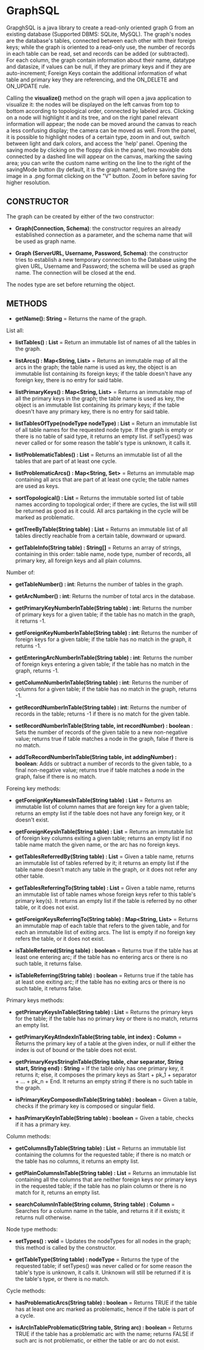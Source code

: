 # GraphSQL
GrapghSQL is a java library to create a read-only oriented graph G from an existing database (Supported DBMS: SQLite, MySQL).
The graph's  nodes are the database's tables, connected between each other with their foreign keys; while the graph is oriented to a read-only use, the number of records in each table can be read, set and records can be added (or subtracted).
For each column, the graph contain information about their name, datatype and datasize, if values can be null, if they are primary keys and if they are auto-increment;
Foreign Keys contain the additional information of what table and primary key they are referencing, and the ON_DELETE and ON_UPDATE rule.

Calling the **visualize()** method on the graph will open a java application to visualize it: the nodes will be displayed on the left canvas from top to bottom according to topological order, connected by labeled arcs. 
	Clicking on a node will highlight it and its tree, and on the right panel relevant information will appear; the node can be moved around the canvas to reach a less confusing display; the camera can be moved as well.
	From the panel, it is possible to highlight nodes of a certain type, zoom in and out, switch between light and dark colors, and access the 'help' panel. 
	Opening the saving mode by clicking on the floppy disk in the panel, two movable dots connected by a dashed line will appear on the canvas, marking the saving area; you can write the custom name writing on the line to the right of the savingMode button (by default, it is the graph name), before saving the image in a .png format clicking on the "V" button. Zoom in before saving for higher resolution.

## CONSTRUCTOR

The graph can be created by either of the two constructor:

  - **Graph(Connection, Schema)**: the constructor requires an already established connection as a parameter, and the schema name that will be used as graph name.

  - **Graph (ServerURL, Username, Password, Schema)**: the constructor tries to establish a new temporary connection to the Database using the given URL, Username and Password; the schema will be used as graph name. The connection will be closed at the end.
  
  The nodes type are set before returning the object.

## METHODS

- **getName(): String** = Returns the name of the graph.

List all:

- **listTables() : List<String>** = Return an immutable list of names of all the tables in the graph. 

- **listArcs() : Map<String, List<ForeignKeyColumn>>** = Returns an immutable map of all the arcs in the graph; the table name is used as key, the object is an immutable list containing its foreign keys; if the table doesn't have any foreign key, there is no entry for said table.

- **listPrimaryKeys() : Map<String, List<Column>>** = Returns an immutable map of all the primary keys in the graph; the table name is used as key, the object is an immutable list containing its primary keys; if the table doesn't have any primary key, there is no entry for said table.

- **listTablesOfType(nodeType nodeType) : List<String>** = Return an immutable list of all table names for the requested node type. If the graph is empty or there is no table of said type, it returns an empty list. if setTypes() was never called or for some reason the table's type is unknown, it calls it.

- **listProblematicTables() : List<String>** = Returns an immutable list of all the tables that are part of at least one cycle.

- **listProblematicArcs() : Map<String, Set<ForeignKeyColumn>>** = Returns an immutable map containing all arcs that are part of at least one cycle; the table names are used as keys.

- **sortTopological() : List<String>** = Returns the immutable sorted list of table names according to topological order; if there are cycles, the list will still be returned as good as it could. All arcs partaking in the cycle will be marked as problematic.

- **getTreeByTable(String table) : List<String>** = Returns an immutable list of all tables directly reachable from a certain table, downward or upward.

- **getTableInfo(String table) : String[]** = Returns an array of strings, containing in this order: table name, node type, number of records, all primary key, all foreign keys and all plain columns.


Number of:

- **getTableNumber() : int**: Returns the number of tables in the graph.

- **getArcNumber() : int**: Returns the number of total arcs in the database.

- **getPrimaryKeyNumberInTable(String table) : int**: Returns the number of primary keys for a given table; if the table has no match in the graph, it returns -1.

- **getForeignKeyNumberInTable(String table) : int**: Returns the number of foreign keys for a given table; if the table has no match in the graph, it returns -1.

- **getEnteringArcNumberInTable(String table) : int**: Returns the number of foreign keys entering a given table; if the table has no match in the graph, returns -1.

- **getColumnNumberInTable(String table) : int**: Returns the number of columns for a given table; if the table has no match in the graph, returns -1.

- **getRecordNumberInTable(String table) : int**: Returns the number of records in the table; returns -1 if there is no match for the given table.

- **setRecordNumberInTable(String table, int recordNumber) : boolean** : Sets the number of records of the given table to a new non-negative value; returns true if table matches a node in the graph, false if there is no match.

- **addToRecordNumberInTable(String table, int addingNumber) : boolean**: Adds or subtract a number of records to the given table, to a final non-negative value; returns true if table matches a node in the graph, false if there is no match.


Foreing key methods:

- **getForeignKeyNamesInTable(String table) : List<String>** = Returns an immutable list of column names that are foreign key for a given table; returns an empty list if the table does not have any foreign key, or it doesn't exist.

- **getForeignKeysInTable(String table) : List<ForeignKeyColumn>** = Returns an immutable list of foreign key columns exiting a given table; returns an empty list if no table name match the given name, or the arc has no foreign keys.

- **getTablesReferredBy(String table) : List<String>** = Given a table name, returns an immutable list of tables referred by it; it returns an empty list if the table name doesn't match any table in the graph, or it does not refer any other table.

- **getTablesReferringTo(String table) : List<String>** = Given a table name, returns an immutable list of table names whose foreign keys refer to this table's primary key(s). It returns an empty list if the table is referred by no other table, or it does not exist.

- **getForeignKeysReferringTo(String table) : Map<String, List<ForeignKeyColumn>>** = Returns an immutable map of each table that refers to the given table, and for each an immutable list of exiting arcs. The list is empty if no foreign key refers the table, or it does not exist.

- **isTableReferred(String table) : boolean** = Returns true if the table has at least one entering arc; if the table has no entering arcs or there is no such table, it returns false.

- **isTableReferring(String table) : boolean** = Returns true if the table has at least one exiting arc; if the table has no exiting arcs or there is no such table, it returns false.


Primary keys methods:

- **getPrimaryKeysInTable(String table) : List<Column>** = Returns the primary keys for the table; if the table has no primary key or there is no match, returns an empty list.

- **getPrimaryKeyAtIndexInTable(String table, int index) : Column** = Returns the primary key of a table at the given index, or null if either the index is out of bound or the table does not exist.

- **getPrimaryKeysStringInTable(String table, char separator, String start, String end) : String** = If the table only has one primary key, it returns it; else, it composes the primary keys as Start + pk_1 + separator + ... + pk_n + End. It returns an empty string if there is no such table in the graph.

- **isPrimaryKeyComposedInTable(String table) : boolean** = Given a table, checks if the primary key is composed or singular field.

- **hasPrimaryKeyInTable(String table) : boolean** = Given a table, checks if it has a primary key.


Column methods:

- **getColumnsByTable(String table) : List<Column>** = Returns an immutable list containing the columns for the requested table; if there is no match or the table has no columns, it returns an empty list.

- **getPlainColumnsInTable(String table) : List<Column>** = Returns an immutable list containing all the columns that are neither foreign keys nor primary keys in the requested table; if the table has no plain column or there is no match for it, returns an empty list.

- **searchColumnInTable(String column, String table) : Column** = Searches for a column name in the table, and returns it if it exists; it returns null otherwise.


Node type methods:

- **setTypes() : void** = Updates the nodeTypes for all nodes in the graph; this method is called by the constructor.

- **getTableType(String table) : nodeType** = Returns the type of the requested table; if setTypes() was never called or for some reason the table's type is unknown, it calls it. Unknown will still be returned if it is the table's type, or there is no match.



Cycle methods:

- **hasProblematicArcs(String table) : boolean** = Returns TRUE if the table has at least one arc marked as problematic, hence if the table is part of a cycle.

- **isArcInTableProblematic(String table, String arc) : boolean** = Returns TRUE if the table has a problematic arc with the name; returns FALSE if such arc is not problematic, or either the table or arc do not exist.





